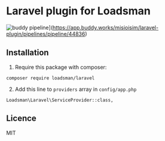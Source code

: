 # Laravel plugin for Loadsman

![buddy pipeline](https://app.buddy.works/misioisim/laravel-plugin/pipelines/pipeline/44836/badge.svg?token=0faadebe1d53e7decd78b17c97f6fa2ddbcbb82b826f0b1216e369f445599605 "buddy pipeline")](https://app.buddy.works/misioisim/laravel-plugin/pipelines/pipeline/44836)

## Installation

1) Require this package with composer:
``` 
composer require loadsman/laravel
```

2) Add this line to `providers` array in `config/app.php`
```
Loadsman\Laravel\ServiceProvider::class,
```

## Licence
MIT
